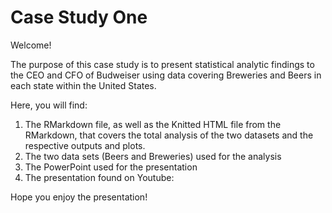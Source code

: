 # Case Study One

Welcome!

The purpose of this case study is to present statistical analytic findings to the CEO and CFO of Budweiser using data covering Breweries and Beers in each state within the United States.

Here, you will find:
1) The RMarkdown file, as well as the Knitted HTML file from the RMarkdown, that covers the total analysis of the two datasets and the respective outputs and plots.
2) The two data sets (Beers and Breweries) used for the analysis
3) The PowerPoint used for the presentation
4) The presentation found on Youtube:

Hope you enjoy the presentation!
